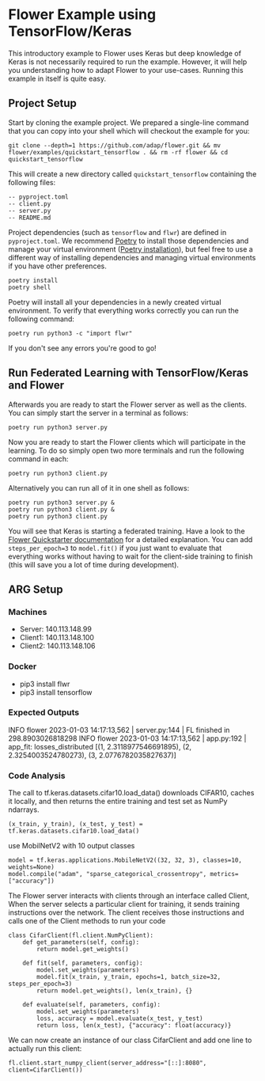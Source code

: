 # Flower Example using TensorFlow/Keras

This introductory example to Flower uses Keras but deep knowledge of Keras is not necessarily required to run the example. However, it will help you understanding how to adapt Flower to your use-cases.
Running this example in itself is quite easy.

## Project Setup

Start by cloning the example project. We prepared a single-line command that you can copy into your shell which will checkout the example for you:

```shell
git clone --depth=1 https://github.com/adap/flower.git && mv flower/examples/quickstart_tensorflow . && rm -rf flower && cd quickstart_tensorflow
```

This will create a new directory called `quickstart_tensorflow` containing the following files:

```shell
-- pyproject.toml
-- client.py
-- server.py
-- README.md
```

Project dependencies (such as `tensorflow` and `flwr`) are defined in `pyproject.toml`. We recommend [Poetry](https://python-poetry.org/docs/) to install those dependencies and manage your virtual environment ([Poetry installation](https://python-poetry.org/docs/#installation)), but feel free to use a different way of installing dependencies and managing virtual environments if you have other preferences.

```shell
poetry install
poetry shell
```

Poetry will install all your dependencies in a newly created virtual environment. To verify that everything works correctly you can run the following command:

```shell
poetry run python3 -c "import flwr"
```

If you don't see any errors you're good to go!

## Run Federated Learning with TensorFlow/Keras and Flower

Afterwards you are ready to start the Flower server as well as the clients. You can simply start the server in a terminal as follows:

```shell
poetry run python3 server.py
```

Now you are ready to start the Flower clients which will participate in the learning. To do so simply open two more terminals and run the following command in each:

```shell
poetry run python3 client.py
```

Alternatively you can run all of it in one shell as follows:

```shell
poetry run python3 server.py &
poetry run python3 client.py &
poetry run python3 client.py
```

You will see that Keras is starting a federated training. Have a look to the [Flower Quickstarter documentation](https://flower.dev/docs/quickstart-tensorflow.html) for a detailed explanation. You can add `steps_per_epoch=3` to `model.fit()` if you just want to evaluate that everything works without having to wait for the client-side training to finish (this will save you a lot of time during development).

## ARG Setup

### Machines

* Server: 140.113.148.99
* Client1: 140.113.148.100
* Client2: 140.113.148.106

### Docker
* pip3 install flwr
* pip3 install tensorflow

### Expected Outputs
INFO flower 2023-01-03 14:17:13,562 | server.py:144 | FL finished in 298.8903026818298
INFO flower 2023-01-03 14:17:13,562 | app.py:192 | app_fit: losses_distributed [(1, 2.3118977546691895), (2, 2.3254003524780273), (3, 2.0776782035827637)]

### Code Analysis
The call to tf.keras.datasets.cifar10.load_data() downloads CIFAR10, caches it locally, and then returns the entire training and test set as NumPy ndarrays.
```shell
(x_train, y_train), (x_test, y_test) = tf.keras.datasets.cifar10.load_data()
```
use MobilNetV2 with 10 output classes
```shell
model = tf.keras.applications.MobileNetV2((32, 32, 3), classes=10, weights=None)
model.compile("adam", "sparse_categorical_crossentropy", metrics=["accuracy"])
```
The Flower server interacts with clients through an interface called Client, When the server selects a particular client for training, it sends training instructions over the network. The client receives those instructions and calls one of the Client methods to run your code
```shell
class CifarClient(fl.client.NumPyClient):
    def get_parameters(self, config):
        return model.get_weights()

    def fit(self, parameters, config):
        model.set_weights(parameters)
        model.fit(x_train, y_train, epochs=1, batch_size=32, steps_per_epoch=3)
        return model.get_weights(), len(x_train), {}

    def evaluate(self, parameters, config):
        model.set_weights(parameters)
        loss, accuracy = model.evaluate(x_test, y_test)
        return loss, len(x_test), {"accuracy": float(accuracy)}
```
We can now create an instance of our class CifarClient and add one line to actually run this client:
```shell
fl.client.start_numpy_client(server_address="[::]:8080", client=CifarClient())
```
